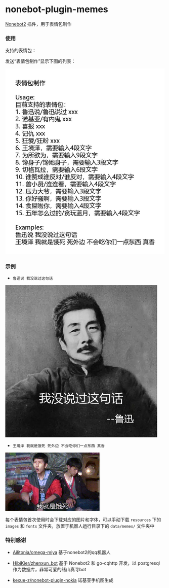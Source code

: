 # nonebot-plugin-memes

[Nonebot2](https://github.com/nonebot/nonebot2) 插件，用于表情包制作


### 使用

支持的表情包：

发送“表情包制作”显示下图的列表：

<div align="left" width="400" >
  <img src="./examples/1.jpg" />
</div>


### 示例

 - `鲁迅说 我没说过这句话`

<div align="left" width="250" >
  <img src="./examples/2.png" />
</div>

 - `王境泽 我就是饿死 死外边 不会吃你们一点东西 真香`

<div align="left" width="250" >
  <img src="./examples/3.gif" />
</div>

每个表情包首次使用时会下载对应的图片和字体，可以手动下载 `resources` 下的 `images` 和 `fonts` 文件夹，放置于机器人运行目录下的 `data/memes/` 文件夹中


### 特别感谢

- [Ailitonia/omega-miya](https://github.com/Ailitonia/omega-miya) 基于nonebot2的qq机器人

- [HibiKier/zhenxun_bot](https://github.com/HibiKier/zhenxun_bot) 基于 Nonebot2 和 go-cqhttp 开发，以 postgresql 作为数据库，非常可爱的绪山真寻bot

- [kexue-z/nonebot-plugin-nokia](https://github.com/kexue-z/nonebot-plugin-nokia) 诺基亚手机图生成
